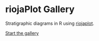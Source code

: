 riojaPlot Gallery
========

Stratigraphic diagrams in R using [riojaplot](https://github.com/nsj3/riojaPlot).

[Start the gallery](riojaPlot_Gallery.html)

